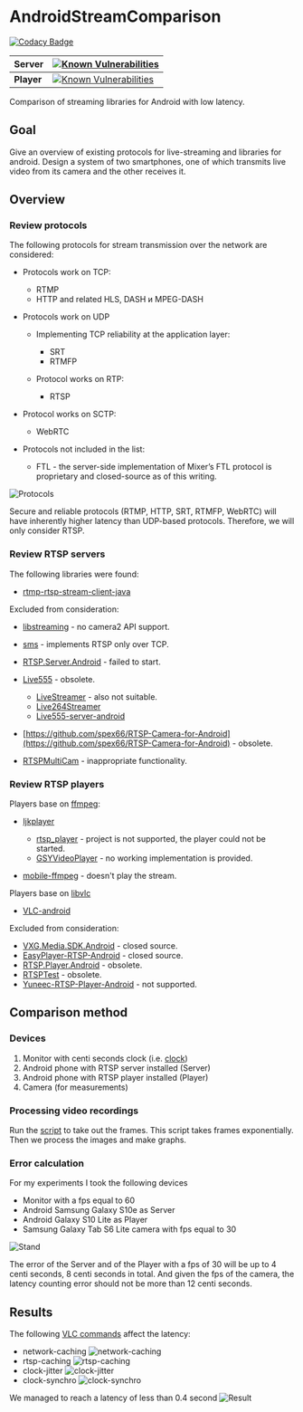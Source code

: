 # AndroidStreamComparison

[![Codacy Badge](https://app.codacy.com/project/badge/Grade/03b7aa2dc5b049749bf907a5e3271b9c)](https://www.codacy.com/gh/shlegelal/AndroidStreamComparison/dashboard?utm_source=github.com&amp;utm_medium=referral&amp;utm_content=shlegelal/AndroidStreamComparison&amp;utm_campaign=Badge_Grade)

| **Server** | [![Known Vulnerabilities](https://snyk.io/test/github/shlegelal/AndroidStreamComparison/badge.svg?targetFile=Servers/pedro-server/app/build.gradle)](https://snyk.io/test/github/shlegelal/AndroidStreamComparison?targetFile=Servers/pedro-server/app/build.gradle)             |
|------------|----------------------------------------------------------------------------------------------------------------------------------------------------------------------------------------------------------------------------------------------------------------------------------|
| **Player** | [![Known Vulnerabilities](https://snyk.io/test/github/shlegelal/AndroidStreamComparison/badge.svg?targetFile=Players/libvlc-rtsp-player/app/build.gradle)](https://snyk.io/test/github/shlegelal/AndroidStreamComparison?targetFile=Players/libvlc-rtsp-player/app/build.gradle) |

Comparison of streaming libraries for Android with low latency.

## Goal

Give an overview of existing protocols for live-streaming and libraries for android.
Design a system of two smartphones, one of which transmits live video from its camera and the other receives it.

## Overview

### Review protocols

The following protocols for stream transmission over the network are considered:

- Protocols work on TCP:
    - RTMP
    - HTTP and related HLS, DASH и MPEG-DASH

- Protocols work on UDP
    - Implementing TCP reliability at the application layer:
        - SRT
        - RTMFP

    - Protocol works on RTP:
        - RTSP

- Protocol works on SCTP:
    - WebRTC

- Protocols not included in the list:
    - FTL - the server-side implementation of Mixer’s FTL protocol is proprietary and closed-source as of this writing.

![Protocols](https://github.com/shlegelal/AndroidStreamComparison/blob/main/res/eng.jpg)

Secure and reliable protocols (RTMP, HTTP, SRT, RTMFP, WebRTC) will have inherently higher latency than UDP-based
protocols. Therefore, we will only consider RTSP.

### Review RTSP servers

The following libraries were found:

- [rtmp-rtsp-stream-client-java](https://github.com/pedroSG94/rtmp-rtsp-stream-client-java)

Excluded from consideration:

- [libstreaming](https://github.com/fyhertz/libstreaming) - no camera2 API support.

- [sms](https://github.com/pengliren/sms) - implements RTSP only over TCP.

- [RTSP.Server.Android](https://github.com/VideoExpertsGroup/RTSP.Server.Android) - failed to start.

- [Live555](https://github.com/papan01/Live555-server-android) - obsolete.
    - [LiveStreamer](https://github.com/papan01/LiveStreamer) - also not suitable.
    - [Live264Streamer](https://github.com/huzongyao/Live264Streamer)
    - [Live555-server-android](https://github.com/papan01/Live555-server-android)

- [https://github.com/spex66/RTSP-Camera-for-Android](https://github.com/spex66/RTSP-Camera-for-Android) - obsolete.

- [RTSPMultiCam](https://github.com/jiaxin-du/RTSPMultiCam) - inappropriate functionality.

### Review RTSP players

Players base on [ffmpeg](https://www.ffmpeg.org/):

- [Ijkplayer](https://github.com/Bilibili/ijkplayer)
    - [rtsp_player](https://github.com/bowen919446264/rtsp_player) - project is not supported, the player could not be
      started.
    - [GSYVideoPlayer](https://github.com/CarGuo/GSYVideoPlayer) - no working implementation is provided.

- [mobile-ffmpeg](https://github.com/tanersener/mobile-ffmpeg) - doesn't play the stream.

Players base on [libvlc](https://github.com/videolan/vlc-android#libvlc)

- [VLC-android](https://github.com/videolan/vlc-android)

Excluded from consideration:

- [VXG.Media.SDK.Android](https://github.com/VideoExpertsGroup/VXG.Media.SDK.Android) - closed source.
- [EasyPlayer-RTSP-Android](https://github.com/tsingsee/EasyPlayer) - closed source.
- [RTSP.Player.Android](https://github.com/VideoExpertsGroup/RTSP.Player.Android) - obsolete.
- [RTSPTest](https://github.com/rayryeng/RTSPTest) - obsolete.
- [Yuneec-RTSP-Player-Android](https://github.com/YUNEEC/Yuneec-RTSP-Player-Android) - not supported.

## Comparison method

### Devices

1. Monitor with centi seconds clock (i.e. [clock](https://htmlblog.ucoz.net/html_files/time.html))
2. Android phone with RTSP server installed (Server)
3. Android phone with RTSP player installed (Player)
4. Camera (for measurements)

### Processing video recordings

Run the [script](https://github.com/shlegelal/AndroidStreamComparison/blob/main/Scripts/take_frames.py) to take out the
frames. This script takes frames exponentially. Then we process the images and make graphs.

### Error calculation

For my experiments I took the following devices

- Monitor with a fps equal to 60
- Android Samsung Galaxy S10e as Server
- Android Galaxy S10 Lite as Player
- Samsung Galaxy Tab S6 Lite camera with fps equal to 30

![Stand](https://github.com/shlegelal/AndroidStreamComparison/blob/main/res/stand.jpg)

The error of the Server and of the Player with a fps of 30 will be up to 4 centi seconds, 8 centi seconds in total. And
given the fps of the camera, the latency counting error should not be more than 12 centi seconds.

## Results

The following [VLC commands](https://wiki.videolan.org/VLC_command-line_help/) affect the latency:

- network-caching
  ![network-caching](https://github.com/shlegelal/AndroidStreamComparison/blob/main/res/vlc-nc.svg)
- rtsp-caching
  ![rtsp-caching](https://github.com/shlegelal/AndroidStreamComparison/blob/main/res/vlc-rc.svg)
- clock-jitter
  ![clock-jitter](https://github.com/shlegelal/AndroidStreamComparison/blob/main/res/vlc-cj.svg)
- clock-synchro
  ![clock-synchro](https://github.com/shlegelal/AndroidStreamComparison/blob/main/res/vlc-cs.svg)

We managed to reach a latency of less than 0.4 second
![Result](https://github.com/shlegelal/AndroidStreamComparison/blob/main/res/vlc-long.svg)
